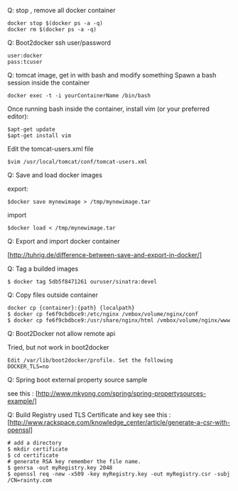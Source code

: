 Q:  stop , remove all docker container

	docker stop $(docker ps -a -q)
	docker rm $(docker ps -a -q)

Q: Boot2docker ssh user/password

	user:docker
	pass:tcuser

Q: tomcat image, get in with bash and modify something
Spawn a bash session inside the container

	docker exec -t -i yourContainerName /bin/bash
	
Once running bash inside the container, install vim (or your preferred editor):

	$apt-get update
	$apt-get install vim

Edit the tomcat-users.xml file

	$vim /usr/local/tomcat/conf/tomcat-users.xml

Q: Save and load docker images

export:

	$docker save mynewimage > /tmp/mynewimage.tar

import

	$docker load < /tmp/mynewimage.tar

Q: Export and import docker container

[http://tuhrig.de/difference-between-save-and-export-in-docker/]

Q: Tag a builded images

	$ docker tag 5db5f8471261 ouruser/sinatra:devel

Q: Copy files outside container 

	docker cp {container}:{path} {localpath}
	$ docker cp fe6f9cbdbce9:/etc/nginx /vmbox/volume/nginx/conf
	$ docker cp fe6f9cbdbce9:/usr/share/nginx/html /vmbox/volume/nginx/www

Q: Boot2Docker not allow remote api
 
Tried, but not work in boot2docker

	Edit /var/lib/boot2docker/profile. Set the following
	DOCKER_TLS=no

Q: Spring boot external property source sample

see this : [http://www.mkyong.com/spring/spring-propertysources-example/]	

Q: Build Registry used TLS Certificate and key
see this : [http://www.rackspace.com/knowledge_center/article/generate-a-csr-with-openssl]

	# add a directory 
	$ mkdir certificate
	$ cd certificate 
	# generate RSA key remember the file name. 
	$ genrsa -out myRegistry.key 2048 
	$ openssl req -new -x509 -key myRegistry.key -out myRegistry.csr -subj /CN=rainty.com
   
   
